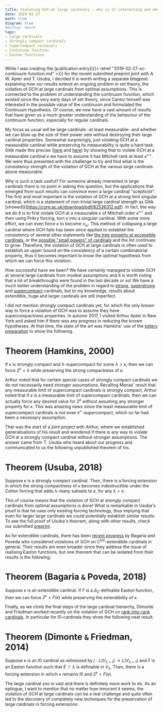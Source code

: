 ```yaml
---
title: Violating GCH at large cardinals - why is it interesting and what's new
date: 2019-02-27
math: true
diagram: true
#markup: mmark
tags:
- Large cardinals
- Strongly compact cardinals
- Supercompact cardinals
- Continuum function
- Easton functions
---
```


While I was creating the [publication entry]({{< relref "2019-02-27-sc-continuum-function.md" >}}) for the recent submitted preprint joint with A. W. Apter and T. Usuba, I decided it is worth writing a separate blogpost explaining how our results extend an ongoing problem in set theory, the violation of GCH at large cardinals from optimal assumptions. This is connected to the problem of understanding the continuum function, which existed since the very early days of set theory, since Cantor himself was interested in the possible value of the continuum and formulated the Continuum Hypothesis. Of course, we now have a vast amount of results that have given us a much greater understanding of the behaviour of the continuum function, especially for regular cardinals.

My focus as usual will be large cardinals -at least measurable- and whether we can blow up the size of their power sets without destroying their large cardinal properties. Somewhat surprisingly, just violating GCH at a measurable cardinal while preserving its measurability is quite a hard task. Gitik made this precise ([here](https://www.sciencedirect.com/science/article/pii/0168007289900699) and [here](https://core.ac.uk/download/pdf/82536312.pdf)) by showing that to violate GCH at a measurable cardinal $\kappa$ we have to assume it has Mitchell rank at least $\kappa^{+ +}$. We were thus presented with the challenge to try and find what is the consistency strength of the violation of GCH at the various large cardinals above measurable.

Why is such a task useful? For someone already interested in large cardinals there is no point in asking this question, but the applications that emerged from such results can convince even a large cardinal "scepticist". The first and most important is the violation of GCH at a strong limit singular cardinal, which is a statement of non-trivial large cardinal strength as Gitik [showed]((https://core.ac.uk/download/pdf/82536312.pdf). In fact, the way we do it is to first violate GCH at a measurable $\kappa$ of Mitchell order $\kappa^{+ +}$ and then using Prikry forcing, turn $\kappa$ into a singular cardinal. With some more effort, we can even force $\kappa$ to become $\aleph_\omega$. This method of collapsing a large cardinal where GCH fails has been since applied to establish the consistency of several other statements like [the tree property at accessible cardinals](https://www.sciencedirect.com/science/article/pii/0003484372900174), or the [possible "small powers" of cardinals](https://link.springer.com/article/10.1007/BF01624081) and the list continues to grow. Therefore, the violation of GCH at large cardinals is often used to establish an upper bound on the consistency of a certain combinatorial property, thus it becomes important to know the optimal hypothesis from which we can force this violation.

How successful have we been? We have certainly managed to violate GCH at several large cardinals from modest assumptions and it is worth noting that a lot of breakthroughs were found in the last decade or so! We have a much better understanding of the problem in regard to [strong](http://logika.ff.cuni.cz/radek/papers/optimal-Easton-revised.pdf), [superstrong](http://logika.ff.cuni.cz/radek/papers/optimal-Easton-revised.pdf) and [supercompact](https://link.springer.com/article/10.1007/BF02761175) cardinals, but to my knowledge, results about extendible, huge and larger cardinals are still imperfect.

I did not mention strongly compact cardinals yet, for which the only known way to force a violation of GCH was to assume they have supercompactness properties. In autumn 2017, I visited Arthur Apter in New York and asked him if there was any progress in reducing the known hypotheses. At that time, the state of the art was Hamkins' use of the [lottery preparation](https://arxiv.org/abs/math/9808012) to show the following.

Theorem (Hamkins, 2000)
=======================

If $\kappa$ is strongly compact and $\lambda$-supercompact for some $\lambda\gt \kappa$, then we can force $2^\kappa=\lambda$ while preserving the strong compactness of $\kappa$.


Arthur noted that for certain special cases of strongly compact cardinals we do not necessarily need stronger assumptions. Recalling Menas' result that any measurable limit of supercompact cardinals is strongly compact, Arthur noted that if $\kappa$ is a measurable limit of supercompact cardinals, then we can actually force any desired value for $2^\kappa$ without assuming any stronger property for $\kappa$. This was amazing news since the least measurable limit of supercompact cardinals is not even $\kappa^+$-supercompact, which so far had been a necessary assumption.

That was the start of a joint project with Arthur, where we established generalisations of his result and wondered if there is any way to violate GCH at a strongly compact cardinal without stronger assumptions. The answer came from T. Usuba who heard about our progress and communicated to us the following unpublished theorem of his.

Theorem (Usuba, 2018)
===============

Suppose $\kappa$ is a strongly compact cardinal. Then, there is a forcing extension in which the strong compactness of $\kappa$ becomes indestructible under the Cohen forcing that adds $\lambda$-many subsets to $\kappa$, for any $\lambda\gt \kappa$.

This of course means that the violation of GCH at strongly compact cardinals from optimal assumptions is done! What is remarkable in Usuba's proof is that he uses only existing forcing technology, thus implying that even for larger large cardinals we could potentially establish similar results. To see the full proof of Usuba's theorem, along with other results, check our submitted [preprint](https://arxiv.org/pdf/1901.05313.pdf).

As for extendible cardinals, there has been [recent progress](https://arxiv.org/abs/1810.09195) by Bagaria and Poveda who considered violations of GCH on $C^{(n)}$-extendible cardinals in general. Their results are even broader since they address the issue of realising Easton functions, but one theorem that can be isolated from their results is the following.

Theorem (Bagaria `&` Poveda, 2018)
=========================

Suppose $\kappa$ is an extendible cardinal. If $F$ is a $\Delta_2$-definable Easton function, then we can force $2^\kappa=F(\kappa)$ while preserving the extendibility of $\kappa$.

Finally, as we climb the final steps of the large cardinal hierarchy, Dimonte and Friedman worked recently on the violation of GCH on [rank-into-rank cardinals](https://users.dimi.uniud.it/~vincenzo.dimonte/Dimonte_Friedman.pdf). In particular for $I0$-cardinals they show the following neat result.

Theorem (Dimonte `&` Friedman, 2014)
====================================

Suppose $\kappa$ is an $I0$ cardinal as witnessed by $j: L(V_{\lambda+1})\to L(V_{\lambda+1})$ and $F$ is an Easton function such that $E\restriction \lambda$ is definable in $V_\lambda$. Then, there is a forcing extension in which $\kappa$ remains $I0$ and $2^\kappa=F(\kappa)$.

The large cardinal zoo is vast and there is definitely more work to do. As an epilogue, I want to mention that no matter how innocent it seems, the violation of GCH at large cardinals can be a real challenge and quite often led to the discovery of completely new techniques for the preservation of large cardinals in forcing extensions.
